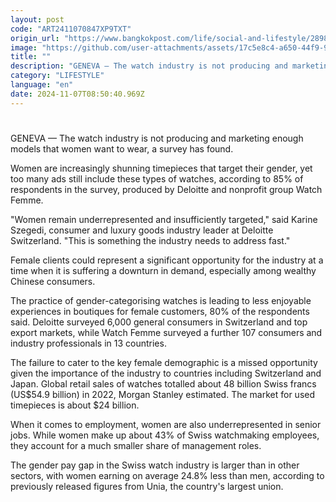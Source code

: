 ```yaml
---
layout: post
code: "ART2411070847XP9TXT"
origin_url: "https://www.bangkokpost.com/life/social-and-lifestyle/2898038/watch-industry-failing-to-make-models-women-want-survey-finds"
image: "https://github.com/user-attachments/assets/17c5e8c4-a650-44f9-94e0-97cc353b8236"
title: ""
description: "GENEVA — The watch industry is not producing and marketing enough models that women want to wear, a survey has found."
category: "LIFESTYLE"
language: "en"
date: 2024-11-07T08:50:40.969Z
---
```


# 

GENEVA — The watch industry is not producing and marketing enough models that women want to wear, a survey has found.

Women are increasingly shunning timepieces that target their gender, yet too many ads still include these types of watches, according to 85% of respondents in the survey, produced by Deloitte and nonprofit group Watch Femme. 

"Women remain underrepresented and insufficiently targeted," said Karine Szegedi, consumer and luxury goods industry leader at Deloitte Switzerland. "This is something the industry needs to address fast."

Female clients could represent a significant opportunity for the industry at a time when it is suffering a downturn in demand, especially among wealthy Chinese consumers.

The practice of gender-categorising watches is leading to less enjoyable experiences in boutiques for female customers, 80% of the respondents said. Deloitte surveyed 6,000 general consumers in Switzerland and top export markets, while Watch Femme surveyed a further 107 consumers and industry professionals in 13 countries.

The failure to cater to the key female demographic is a missed opportunity given the importance of the industry to countries including Switzerland and Japan. Global retail sales of watches totalled about 48 billion Swiss francs (US$54.9 billion) in 2022, Morgan Stanley estimated. The market for used timepieces is about $24 billion.

When it comes to employment, women are also underrepresented in senior jobs. While women make up about 43% of Swiss watchmaking employees, they account for a much smaller share of management roles.

The gender pay gap in the Swiss watch industry is larger than in other sectors, with women earning on average 24.8% less than men, according to previously released figures from Unia, the country's largest union.